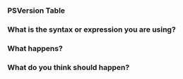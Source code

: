 ### PSVersion Table
<!-- copy the contents of $PSVersionTable -->

### What is the syntax or expression you are using?
<!-- copy command you are trying to run -->

### What happens?
<!-- copy the results especially any error messages -->

### What do you think should happen?
